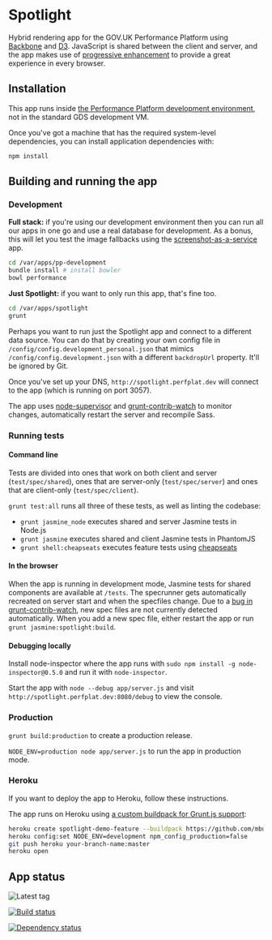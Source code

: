 # Spotlight #

Hybrid rendering app for the GOV.UK Performance Platform using [Backbone][]
and [D3][]. JavaScript is shared between the client and server, and the app
makes use of [progressive enhancement][] to provide a great experience in
every browser.

[Backbone]: http://backbonejs.org/
[D3]: http://d3js.org/
[progressive enhancement]: https://www.gov.uk/service-manual/making-software/progressive-enhancement

## Installation ##

This app runs inside [the Performance Platform development environment][ppdev],
not in the standard GDS development VM.

[ppdev]: https://github.com/alphagov/pp-development

Once you've got a machine that has the required system-level dependencies, you can install
application dependencies with:

```bash
npm install
```

## Building and running the app ##

### Development ###

**Full stack:** if you're using our development environment then you can run all our apps in one go and use a real database for development.
As a bonus, this will let you test the image fallbacks using the [screenshot-as-a-service][] app.

[screenshot-as-a-service]: https://github.com/alphagov/screenshot-as-a-service

```bash
cd /var/apps/pp-development
bundle install # install bowler
bowl performance
```

**Just Spotlight:** if you want to only run this app, that's fine too.

```bash
cd /var/apps/spotlight
grunt
```

Perhaps you want to run just the Spotlight app and connect to a different data source. You can do that
by creating your own config file in `/config/config.development_personal.json` that mimics
`/config/config.development.json` with a different `backdropUrl` property. It'll be ignored by Git.

Once you've set up your DNS, `http://spotlight.perfplat.dev`
will connect to the app (which is running on port 3057).

The app uses [node-supervisor][] and [grunt-contrib-watch][] to monitor changes,
automatically restart the server and recompile Sass.

[node-supervisor]: https://github.com/isaacs/node-supervisor
[grunt-contrib-watch]: https://github.com/gruntjs/grunt-contrib-watch

### Running tests ###

#### Command line ####

Tests are divided into ones that work on both client and server (`test/spec/shared`), ones that are server-only (`test/spec/server`) and ones that are client-only (`test/spec/client`).

`grunt test:all` runs all three of these tests, as well as linting the codebase:

- `grunt jasmine_node` executes shared and server Jasmine tests in Node.js
- `grunt jasmine` executes shared and client Jasmine tests in PhantomJS
- `grunt shell:cheapseats` executes feature tests using [cheapseats][]

[cheapseats]: https://github.com/alphagov/cheapseats

#### In the browser ####

When the app is running in development mode, Jasmine tests for shared
components are available at `/tests`. The specrunner gets automatically
recreated on server start and when the specfiles change. Due to a
[bug in grunt-contrib-watch][watch-20], new spec files are not currently
detected automatically. When you add a new spec file, either restart the
app or run `grunt jasmine:spotlight:build`.

[watch-20]: https://github.com/gruntjs/grunt-contrib-watch/issues/20

#### Debugging locally ####

Install node-inspector where the app runs with `sudo npm install -g node-inspector@0.5.0`
and run it with `node-inspector`.

Start the app with `node --debug app/server.js` and visit `http://spotlight.perfplat.dev:8080/debug`
to view the console.

### Production ###

`grunt build:production` to create a production release.

`NODE_ENV=production node app/server.js` to run the app in production mode.

### Heroku ###

If you want to deploy the app to Heroku, follow these instructions.

The app runs on Heroku using [a custom buildpack for Grunt.js support][buildpack]:

```bash
heroku create spotlight-demo-feature --buildpack https://github.com/mbuchetics/heroku-buildpack-nodejs-grunt.git
heroku config:set NODE_ENV=development npm_config_production=false
git push heroku your-branch-name:master
heroku open
```

[buildpack]: https://github.com/mbuchetics/heroku-buildpack-nodejs-grunt

## App status ##

![Latest tag](https://img.shields.io/github/tag/alphagov/spotlight.svg)

[![Build status](https://travis-ci.org/alphagov/spotlight.svg?branch=master)](https://travis-ci.org/alphagov/spotlight)

[![Dependency status](https://gemnasium.com/alphagov/spotlight.svg)](https://gemnasium.com/alphagov/spotlight)
